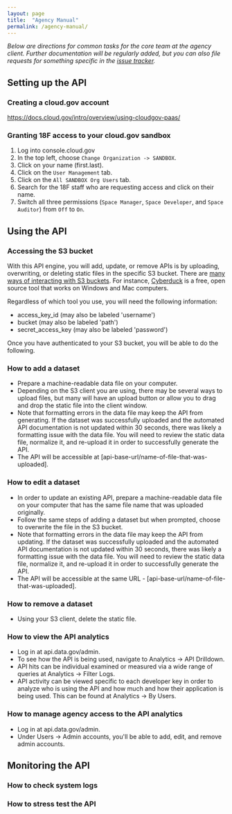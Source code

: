 ```yaml
---
layout: page
title:  "Agency Manual"
permalink: /agency-manual/
---
```


_Below are directions for common tasks for the core team at the agency client.  Further documentation will be regularly added, but you can also file requests for something specific in the [issue tracker](https://github.com/18F/api-program/issues)._   
  
## Setting up the API

### Creating a cloud.gov account

https://docs.cloud.gov/intro/overview/using-cloudgov-paas/

### Granting 18F access to your cloud.gov sandbox 

1. Log into console.cloud.gov
2. In the top left, choose `Change Organization -> SANDBOX`.  
3. Click on your name (first.last). 
4. Click on the `User Management` tab.  
5. Click on the `All SANDBOX Org Users` tab.  
6. Search for the 18F staff who are requesting access and click on their name.  
7. Switch all three permissions (`Space Manager`, `Space Developer`, and `Space Auditor`) from `Off` to `On`.  

## Using the API 

### Accessing the S3 bucket 

With this API engine, you will add, update, or remove APIs is by uploading, overwriting, or deleting static files in the specific S3 bucket.  There are [many ways of interacting with S3 buckets](https://www.google.com/webhp?sourceid=chrome-instant&ion=1&espv=2&ie=UTF-8#q=how%20to%20access%20s3%20bucket). For instance, [Cyberduck](https://cyberduck.io/?l=en) is a free, open source tool that works on Windows and Mac computers.  

Regardless of which tool you use, you will need the following information:  

* access_key_id (may also be labeled 'username')
* bucket (may also be labeled 'path')
* secret_access_key (may also be labeled 'password')

Once you have authenticated to your S3 bucket, you will be able to do the following.  

### How to add a dataset 

* Prepare a machine-readable data file on your computer. 
* Depending on the S3 client you are using, there may be several ways to upload files, but many will have an upload button or allow you to drag and drop the static file into the client window.  
* Note that formatting errors in the data file may keep the API from generating.  If the dataset was successfully uploaded and the automated API documentation is not updated within 30 seconds, there was likely a formatting issue with the data file.  You will need to review the static data file, normalize it, and re-upload it in order to successfully generate the API. 
* The API will be accessible at [api-base-url/name-of-file-that-was-uploaded].  

### How to edit a dataset 

* In order to update an existing API, prepare a machine-readable data file on your computer that has the same file name that was uploaded originally. 
* Follow the same steps of adding a dataset but when prompted, choose to overwrite the file in the S3 bucket.  
* Note that formatting errors in the data file may keep the API from updating.  If the dataset was successfully uploaded and the automated API documentation is not updated within 30 seconds, there was likely a formatting issue with the data file.  You will need to review the static data file, normalize it, and re-upload it in order to successfully generate the API. 
* The API will be accessible at the same URL - [api-base-url/name-of-file-that-was-uploaded].  


### How to remove a dataset

* Using your S3 client, delete the static file.  

### How to view the API analytics 

* Log in at api.data.gov/admin.  
* To see how the API is being used, navigate to Analytics -> API Drilldown.  
* API hits can be individual examined or measured via a wide range of queries at Analytics -> Filter Logs.  
* API activity can be viewed specific to each developer key in order to analyze who is using the API and how much and how their application is being used.  This can be found at Analytics -> By Users.  

### How to manage agency access to the API analytics

* Log in at api.data.gov/admin.  
* Under Users -> Admin accounts, you'll be able to add, edit, and remove admin accounts.  


## Monitoring the API  


### How to check system logs


### How to stress test the API 


